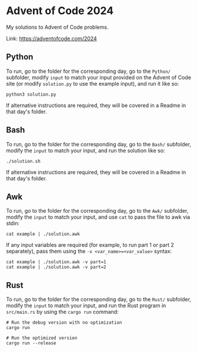 # Advent of Code 2024

My solutions to Advent of Code problems.

Link: <https://adventofcode.com/2024>


## Python

To run, go to the folder for the corresponding day,
go to the `Python/` subfolder,
modify `input` to match your input provided on the
Advent of Code site (or modify `solution.py` to use
the example input), and run it like so:

```
python3 solution.py
```

If alternative instructions are required, they will be
covered in a Readme in that day's folder.


## Bash

To run, go to the folder for the corresponding day,
go to the `Bash/` subfolder,
modify the `input` to match your input, and run
the solution like so:

```
./solution.sh
```

If alternative instructions are required, they will be
covered in a Readme in that day's folder.

## Awk

To run, go to the folder for the corresponding day,
go to the `Awk/` subfolder,
modify the `input` to match your input, and use `cat`
to pass the file to awk via stdin:

```
cat example | ./solution.awk
```

If any input variables are required (for example, to
run part 1 or part 2 separately), pass them using the
`-v <var_name>=<var_value>` syntax:

```
cat example | ./solution.awk -v part=1
cat example | ./solution.awk -v part=2
```

## Rust

To run, go to the folder for the corresponding day,
go to the `Rust/` subfolder,
modify the `input` to match your input, and run the
Rust program in `src/main.rs` by using the `cargo run`
command:

```
# Run the debug version with no optimization
cargo run

# Run the optimized version
cargo run --release
```

